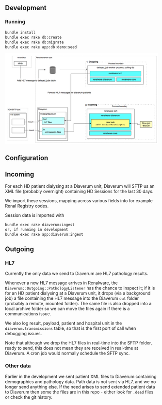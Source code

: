 
## Development

### Running

```
bundle install
bundle exec rake db:create
bundle exec rake db:migrate
bundle exec rake app:db:demo:seed
```

![diagram](./diagram.png "Diag")

## Configuration

## Incoming

For each HD patient dialysing at a Diaverum unit, Diaverum will SFTP us an XML file
(probably overnight) containing HD Sessions for the last 30 days.

We import these sessions, mapping across various fields into for example Renal Registry codes.

Session data is imported with

```
bundle exec rake diaverum:ingest
or, if running in development
bundle exec rake app:diaverum:ingest
```



## Outgoing

### HL7

Currently the only data we send to Diaverum are HL7 pathology results.

Whenever a new HL7 message arrives in Renalware, the `Diaverum::Outgoing::PathologyListener`
has the chance to inspect it; if it is for an HD patient dialysing at a Diaverum unit,
it drops (via a background job) a file containing the HL7 message into the Diaverum `out` folder
(probably a remote, mounted folder). The same file is also dropped into a local archive folder
so we can move the files again if there is a communications issue.

We also log result, payload, patient and hospital unit in the `diaverum.transmissions` table,
so that is the first port of call when debugging issues.

Note that although we drop the HL7 files in real-time into the SFTP folder, ready to send,
this does not mean they are received in real-time at Diaverum. A cron job would normally
schedule the SFTP sync.

### Other data

Earlier in the development we sent patient XML files to Diaverum containing demographics and
pathology data. Path data is not sent via HL7, and we no longer send anything else.
If the need arises to send extended patient data to Diaverum then some the files are in this
repo - either look for `.dead` files or check the git history.
